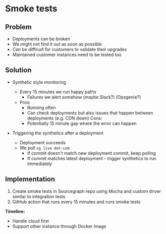 # Smoke tests

## Problem

- Deployments can be broken
- We might not find it out as soon as possible
- Can be difficult for customers to validate their upgrades
- Maintained customer instances need to be tested too

## Solution

- Synthetic style monitoring

  - Every 15 minutes we run happy paths
    - Failures we alert somehow (maybe Slack?) (Opsgenie?)
  - Pros:
    - Running often
    - Can check deployments but also issues that happen between deployments (e.g. CDN down)
      Cons:
    - Potentially 15 minute gap where the error can happen

- Triggering the synthetics after a deployment
  - Deployment succeeds
  - We poll `sg live dot-com`
    - If commit doesn't match new deployment commit, keep polling
    - If commit matches latest deployment - trigger synthetics to run immediately

## Implementation

1. Create smoke tests in Sourcegraph repo using Mocha and custom driver similar to integration tests
2. GitHub action that runs every 15 minutes and runs smoke tests

**Timeline:**

- Handle cloud first
- Support other instance through Docker image

